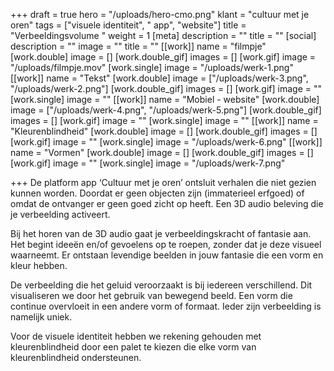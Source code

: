 +++
draft = true
hero = "/uploads/hero-cmo.png"
klant = "cultuur met je oren"
tags = ["visuele identiteit", " app", "website"]
title = "Verbeeldingsvolume "
weight = 1
[meta]
description = ""
title = ""
[social]
description = ""
image = ""
title = ""
[[work]]
name = "filmpje"
[work.double]
image = []
[work.double_gif]
images = []
[work.gif]
image = "/uploads/filmpje.mov"
[work.single]
image = "/uploads/werk-1.png"
[[work]]
name = "Tekst"
[work.double]
image = ["/uploads/werk-3.png", "/uploads/werk-2.png"]
[work.double_gif]
images = []
[work.gif]
image = ""
[work.single]
image = ""
[[work]]
name = "Mobiel - website"
[work.double]
image = ["/uploads/werk-4.png", "/uploads/werk-5.png"]
[work.double_gif]
images = []
[work.gif]
image = ""
[work.single]
image = ""
[[work]]
name = "Kleurenblindheid"
[work.double]
image = []
[work.double_gif]
images = []
[work.gif]
image = ""
[work.single]
image = "/uploads/werk-6.png"
[[work]]
name = "Vormen"
[work.double]
image = []
[work.double_gif]
images = []
[work.gif]
image = ""
[work.single]
image = "/uploads/werk-7.png"

+++
De platform app ‘Cultuur met je oren’ ontsluit verhalen die niet gezien kunnen worden. Doordat er geen objecten zijn (immaterieel erfgoed) of omdat de ontvanger er geen goed zicht op heeft. Een 3D audio beleving die je verbeelding activeert.

Bij het horen van de 3D audio gaat je verbeeldingskracht of fantasie aan. Het begint ideeën en/of gevoelens op te roepen, zonder dat je deze visueel waarneemt. Er ontstaan levendige beelden in jouw fantasie die een vorm en kleur hebben.

De verbeelding die het geluid veroorzaakt is bij iedereen verschillend. Dit visualiseren we door het gebruik van bewegend beeld. Een vorm die continue overvloeit in een andere vorm of formaat. Ieder zijn verbeelding is namelijk uniek.

Voor de visuele identiteit hebben we rekening gehouden met kleurenblindheid door een palet te kiezen die elke vorm van kleurenblindheid ondersteunen. 